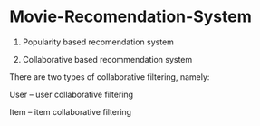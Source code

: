 # Movie-Recomendation-System

1. Popularity based recomendation system

2. Collaborative based recommendation system


There are two types of collaborative filtering, namely:

User – user collaborative filtering


Item – item collaborative filtering


